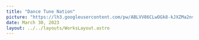 ```yaml
---
title: "Dance Tune Nation"
picture: "https://lh3.googleusercontent.com/pw/ABLVV86CLwOGk8-kJXZMa2nsr-CpkHRUDqZyd0dtvbTuOP_aVvq-vNV1HYP0YuJo0sNfMohfRL2CZRDYMsxZ1mk8mP955Jx5s8AIxADNyqCHk1cZqgk-qY21=w2400"
date: March 30, 2023
layout: ../../layouts/WorksLayout.astro
---
```

